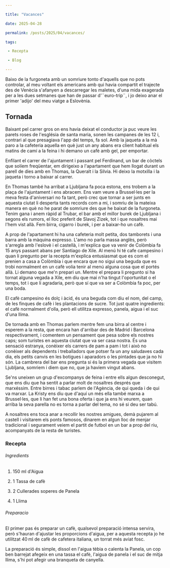 ```yaml
---

title: "Vacances"

date: 2025-04-28

permalink: /posts/2025/04/vacances/

tags:

 - Recepta

 - Blog

---
```






Baixo de la furgoneta amb un somriure tonto d'aquells que no pots controlar, al meu voltant els americans amb qui havia compartit el trajecte des de Venècia s'afanyen a descarregar les maletes, d'una mida exagerada per a les dues setmanes que han de passar d'¨euro-trip¨, i jo deixo anar el primer 'adijo' del meu viatge a Eslovènia.


## Tornada 


Baixant pel carrer gros on ens havia deixat el conductor ja puc veure les parets roses de l'església de santa maria, sonen les campanes de les 12 i, contrari al que presagiava l'app del temps, fa sol. Amb la jaqueta a la mà paro a la cafeteria aquella en què just un any abans era client habitual els matins de camí a la feina i hi demano un cafè amb gel, per emportar.

Enfilant el carrer de l'ajuntament i passant pel Ferdinand, un bar de còctels que solíem freqüentar, em dirigeixo a l'apartament que hem llogat durant un parell de dies amb en Thomas, la Queralt i la Silvia. Hi deixo la motxilla i la jaqueta i torno a baixar al carrer.

En Thomas també ha arribat a Ljubljana fa poca estona, ens trobem a la plaça de l'ajuntament i ens abracem. Ens vam veure a Brussel·les per la meva festa d'aniversari no fa tant, però crec que tornar a ser junts en aquesta ciutat li desperta tants records com a mi, i somriu de la mateixa manera en què no he parat de somriure des que he baixat de la furgoneta. Tenim gana i anem ràpid al Trubar, el bar amb el millor burek de Ljubljana i segons els rumors, el lloc preferit de Slavoj Zizek, tot i que nosaltres mai l'hem vist allà. Fem birra, cigarro i burek, i per a baixar-ho un cafè.

A prop de l'apartament hi ha una cafeteria molt petita, dos tamborets i una barra amb la màquina expresso. L'amo no parla massa anglès, però s'arregla amb l'eslovè i el castellà, i m'explica que va venir de Colòmbia fa 15 anys passant abans per Santiago de Xile. Al menú hi té cafe campesino i quan li pregunto per la recepta m'explica entusiasmat que es com el prenien a casa a Colòmbia i que encara que no sigui una beguda que es trobi normalment en un cafè volia tenir al menú alguna cosa que el portés allà. Li demano que me'n prepari un. Mentre el prepara li pregunto si ha tornat alguna vegada a Xile, em diu que mai n'ha tingut l'oportunitat o el temps, tot i que li agradaria, però que sí que va ser a Colòmbia fa poc, per una boda.

El cafè campesino és dolç i àcid, és una beguda com diu el nom, del camp, de les finques de cafè i les plantacions de sucre. Tot just quatre ingredients: el cafè normalment d'olla, però ell utilitza expresso, panela, aigua i el suc d'una llima.

De tornada amb en Thomas parlem mentre fem una birra al centre i esperem a la resta, que encara han d'arribar des de Madrid i Barcelona respectivament, i comentem un pensament que pesa sobre els nostres caps; som turistes en aquesta ciutat que va ser casa nostra. És una sensació estranya, conèixer els carrers de pam a pam i tot i això no conèixer als dependents i treballadors que potser fa un any saludaves cada dia, els petits canvis en les botigues i aparadors o les pintades que ja no hi són. La cambrera del bar ens pregunta si és la primera vegada que visitem Ljubljana, somriem i diem que no, que ja havíem vingut abans.

Se'ns uneixen un grup d'excompanys de feina i entre ells algun desconegut, que ens diu que ha sentit a parlar molt de nosaltres després que marxéssim. Entre birres i tabac parlem de l'Agència, de qui queda i de qui va marxar. La Kristy ens diu que d'aquí un més ella també marxa a Brussel·les, que li han fet una bona oferta i que ja ens hi veurem, quan arriba la seva parella no es torna a parlar del tema, no sé si deu ser tabú.


A nosaltres ens toca anar a recollir les nostres amigues, demà pujarem al castell i visitarem els ponts famosos, dinarem en algun lloc de menjar tradicional i segurament veiem el partit de futbol en un bar a prop del riu, acompanyats de la resta de turistes.


### Recepta

###### Ingredients

1. 150 ml d'Aigua

2. 1 Tassa de cafè

3. 2 Cullerades soperes de Panela

4. 1 Llima

###### Preparacio

El primer pas és preparar un cafè, qualsevol preparació intensa servira, però s'hauran d'ajustar les proporcions d'aigua, per a aquesta recepta jo he utilitzat 40 ml de cafè de cafetera italiana, un torrat més aviat fosc.

La preparació és simple, dissol en l'aigua tèbia o calenta la Panela, un cop ben barrejat afegeix en una tassa el cafè, l'aigua de panela i el suc de mitja llima, s'hi pot afegir una branqueta de canyella.


